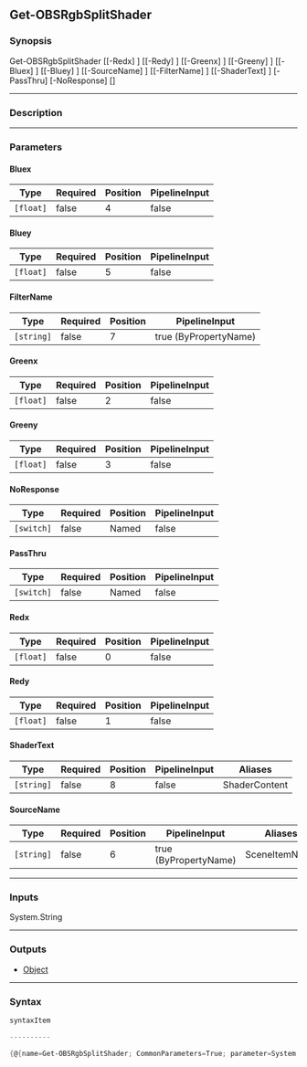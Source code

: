 Get-OBSRgbSplitShader
---------------------

### Synopsis

Get-OBSRgbSplitShader [[-Redx] <float>] [[-Redy] <float>] [[-Greenx] <float>] [[-Greeny] <float>] [[-Bluex] <float>] [[-Bluey] <float>] [[-SourceName] <string>] [[-FilterName] <string>] [[-ShaderText] <string>] [-PassThru] [-NoResponse] [<CommonParameters>]

---

### Description

---

### Parameters
#### **Bluex**

|Type     |Required|Position|PipelineInput|
|---------|--------|--------|-------------|
|`[float]`|false   |4       |false        |

#### **Bluey**

|Type     |Required|Position|PipelineInput|
|---------|--------|--------|-------------|
|`[float]`|false   |5       |false        |

#### **FilterName**

|Type      |Required|Position|PipelineInput        |
|----------|--------|--------|---------------------|
|`[string]`|false   |7       |true (ByPropertyName)|

#### **Greenx**

|Type     |Required|Position|PipelineInput|
|---------|--------|--------|-------------|
|`[float]`|false   |2       |false        |

#### **Greeny**

|Type     |Required|Position|PipelineInput|
|---------|--------|--------|-------------|
|`[float]`|false   |3       |false        |

#### **NoResponse**

|Type      |Required|Position|PipelineInput|
|----------|--------|--------|-------------|
|`[switch]`|false   |Named   |false        |

#### **PassThru**

|Type      |Required|Position|PipelineInput|
|----------|--------|--------|-------------|
|`[switch]`|false   |Named   |false        |

#### **Redx**

|Type     |Required|Position|PipelineInput|
|---------|--------|--------|-------------|
|`[float]`|false   |0       |false        |

#### **Redy**

|Type     |Required|Position|PipelineInput|
|---------|--------|--------|-------------|
|`[float]`|false   |1       |false        |

#### **ShaderText**

|Type      |Required|Position|PipelineInput|Aliases      |
|----------|--------|--------|-------------|-------------|
|`[string]`|false   |8       |false        |ShaderContent|

#### **SourceName**

|Type      |Required|Position|PipelineInput        |Aliases      |
|----------|--------|--------|---------------------|-------------|
|`[string]`|false   |6       |true (ByPropertyName)|SceneItemName|

---

### Inputs
System.String

---

### Outputs
* [Object](https://learn.microsoft.com/en-us/dotnet/api/System.Object)

---

### Syntax
```PowerShell
syntaxItem
```
```PowerShell
----------
```
```PowerShell
{@{name=Get-OBSRgbSplitShader; CommonParameters=True; parameter=System.Object[]}}
```
